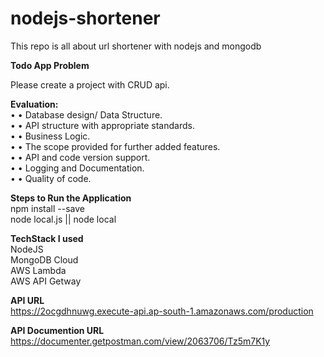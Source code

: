 # nodejs-shortener
This repo is all about url shortener with nodejs and mongodb 

**Todo App Problem**

Please create a project with CRUD api.


**Evaluation:** <br />
• • Database design/ Data Structure. <br />
• • API structure with appropriate standards. <br />
• • Business Logic. <br />
• • The scope provided for further added features. <br />
• • API and code version support. <br />
• • Logging and Documentation. <br />
• • Quality of code. 


**Steps to Run the Application** <br />
npm install --save <br />
node local.js || node local

**TechStack I used** <br />
NodeJS <br />
MongoDB Cloud <br />
AWS Lambda <br />
AWS API Getway <br />

**API URL** <br />
https://2ocgdhnuwg.execute-api.ap-south-1.amazonaws.com/production

**API Documention URL** <br />
https://documenter.getpostman.com/view/2063706/Tz5m7K1y
